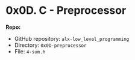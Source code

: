 0x0D. C - Preprocessor
======================

**Repo:**

-   GitHub repository: `alx-low_level_programming`
-   Directory: `0x0D-preprocessor`
-   File: `4-sum.h`
